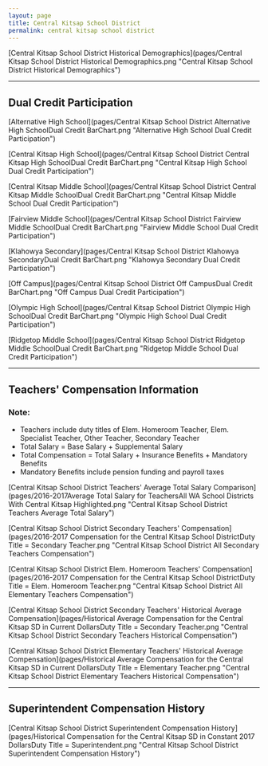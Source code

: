 ```yaml
---
layout: page
title: Central Kitsap School District
permalink: central kitsap school district
---
```



[Central Kitsap School District Historical Demographics](pages/Central Kitsap School District Historical Demographics.png "Central Kitsap School District Historical Demographics")

___

## Dual Credit Participation

[Alternative High School](pages/Central Kitsap School District Alternative High SchoolDual Credit BarChart.png "Alternative High School Dual Credit Participation")

[Central Kitsap High School](pages/Central Kitsap School District Central Kitsap High SchoolDual Credit BarChart.png "Central Kitsap High School Dual Credit Participation")

[Central Kitsap Middle School](pages/Central Kitsap School District Central Kitsap Middle SchoolDual Credit BarChart.png "Central Kitsap Middle School Dual Credit Participation")

[Fairview Middle School](pages/Central Kitsap School District Fairview Middle SchoolDual Credit BarChart.png "Fairview Middle School Dual Credit Participation")

[Klahowya Secondary](pages/Central Kitsap School District Klahowya SecondaryDual Credit BarChart.png "Klahowya Secondary Dual Credit Participation")

[Off Campus](pages/Central Kitsap School District Off CampusDual Credit BarChart.png "Off Campus Dual Credit Participation")

[Olympic High School](pages/Central Kitsap School District Olympic High SchoolDual Credit BarChart.png "Olympic High School Dual Credit Participation")

[Ridgetop Middle School](pages/Central Kitsap School District Ridgetop Middle SchoolDual Credit BarChart.png "Ridgetop Middle School Dual Credit Participation")


___

## Teachers' Compensation Information
### Note:
- Teachers include duty titles of Elem. Homeroom Teacher, Elem. Specialist Teacher, Other Teacher, Secondary Teacher
- Total Salary = Base Salary + Supplemental Salary
- Total Compensation = Total Salary + Insurance Benefits + Mandatory Benefits
- Mandatory Benefits include pension funding and payroll taxes

[Central Kitsap School District Teachers' Average Total Salary Comparison](pages/2016-2017Average Total Salary for TeachersAll WA School Districts With Central Kitsap Highlighted.png "Central Kitsap School District Teachers Average Total Salary")

[Central Kitsap School District Secondary Teachers' Compensation](pages/2016-2017 Compensation for the Central Kitsap School DistrictDuty Title = Secondary Teacher.png "Central Kitsap School District All Secondary Teachers Compensation")

[Central Kitsap School District Elem. Homeroom Teachers' Compensation](pages/2016-2017 Compensation for the Central Kitsap School DistrictDuty Title = Elem. Homeroom Teacher.png "Central Kitsap School District All Elementary Teachers Compensation")

[Central Kitsap School District Secondary Teachers' Historical Average Compensation](pages/Historical Average Compensation for the Central Kitsap SD in Current DollarsDuty Title = Secondary Teacher.png "Central Kitsap School District Secondary Teachers Historical Compensation")

[Central Kitsap School District Elementary Teachers' Historical Average Compensation](pages/Historical Average Compensation for the Central Kitsap SD in Current DollarsDuty Title = Elementary Teacher.png "Central Kitsap School District Elementary Teachers Historical Compensation")


___

## Superintendent Compensation History

[Central Kitsap School District Superintendent Compensation History](pages/Historical Compensation for the Central Kitsap SD in Constant 2017 DollarsDuty Title = Superintendent.png "Central Kitsap School District Superintendent Compensation History")

